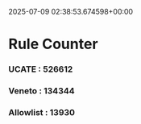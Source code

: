 2025-07-09 02:38:53.674598+00:00
# Rule Counter 
 ### UCATE : 526612

 ### Veneto : 134344

 ### Allowlist : 13930